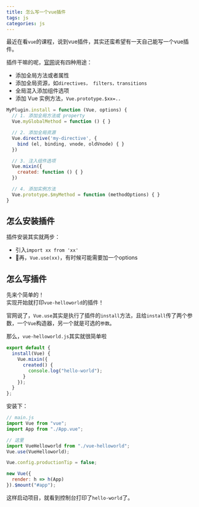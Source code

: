 ```yaml
---
title: 怎么写一个vue插件
tags: js
categories: js
---
```


最近在看`vue`的课程，说到vue插件，其实还蛮希望有一天自己能写一个vue插件。

插件干嘛的呢，[官网](https://cn.vuejs.org/v2/guide/plugins.html)说有四种用途：

- 添加全局方法或者属性
- 添加全局资源，如`directives， filters，transitions`
- 全局混入添加组件选项
- 添加 Vue 实例方法，`Vue.prototype.$xx=..`

```js
MyPlugin.install = function (Vue, options) {
  // 1. 添加全局方法或 property
  Vue.myGlobalMethod = function () { }

  // 2. 添加全局资源
  Vue.directive('my-directive', {
    bind (el, binding, vnode, oldVnode) { }
  })

  // 3. 注入组件选项
  Vue.mixin({
    created: function () { }
  })

  // 4. 添加实例方法
  Vue.prototype.$myMethod = function (methodOptions) { }
}
```

## 怎么安装插件

插件安装其实就两步：

- 引入`import xx from 'xx'`
- 再，`Vue.use(xx)`，有时候可能需要加一个options

## 怎么写插件

先来个简单的！  
实现开始就打印`vue-helloworld`的插件！  

官网说了，`Vue.use`其实是执行了插件的`install`方法，且给`install`传了两个参数，一个`Vue`构造器，另一个就是可选的`参数`。

那么，`vue-helloworld.js`其实就很简单啦

```js
export default {
  install(Vue) {
    Vue.mixin({
      created() {
        console.log("hello-world");
      }
    });
  }
};

```

安装下：

```js
// main.js
import Vue from "vue";
import App from "./App.vue";

// 这里
import VueHelloworld from "./vue-helloworld";
Vue.use(VueHelloworld);

Vue.config.productionTip = false;

new Vue({
  render: h => h(App)
}).$mount("#app");

```

这样启动项目，就看到控制台打印了`hello-world`了。
